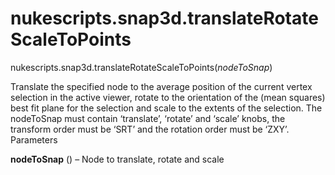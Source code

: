 # nukescripts.snap3d.translateRotateScaleToPoints
nukescripts.snap3d.translateRotateScaleToPoints(_nodeToSnap_)

Translate the specified node to the average position of the current vertex selection in the active viewer, rotate to the orientation of the (mean squares) best fit plane for the selection and scale to the extents of the selection. The nodeToSnap must contain ‘translate’, ‘rotate’ and ‘scale’ knobs, the transform order must be ‘SRT’ and the rotation order must be ‘ZXY’.
Parameters

**nodeToSnap** () – Node to translate, rotate and scale